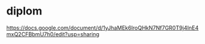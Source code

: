 # diplom
https://docs.google.com/document/d/1yJhaMEk6lroQHkN7Nf7GR0T9j4InE4mxQ2CFBbmU7h0/edit?usp=sharing
